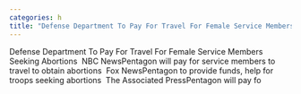```yaml
---
categories: h
title: "Defense Department To Pay For Travel For Female Service Members Seeking Abortions  NBC News"
---
```

Defense Department To Pay For Travel For Female Service Members Seeking Abortions&nbsp;&nbsp;NBC NewsPentagon will pay for service members to travel to obtain abortions&nbsp;&nbsp;Fox NewsPentagon to provide funds, help for troops seeking abortions&nbsp;&nbsp;The Associated PressPentagon will pay fo